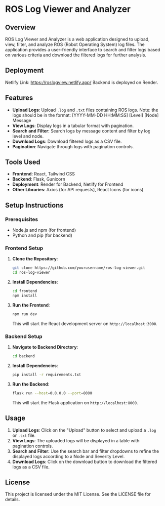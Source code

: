 # ROS Log Viewer and Analyzer

## Overview
ROS Log Viewer and Analyzer is a web application designed to upload, view, filter, and analyze ROS (Robot Operating System) log files. The application provides a user-friendly interface to search and filter logs based on various criteria and download the filtered logs for further analysis.

## Deployment
Netlify Link: https://roslogview.netlify.app/
Backend is deployed on Render.

## Features
- **Upload Logs**: Upload `.log` and `.txt` files containing ROS logs. Note: the logs should be in the format: [YYYY-MM-DD HH:MM:SS] [Level] [Node] Message
- **View Logs**: Display logs in a tabular format with pagination.
- **Search and Filter**: Search logs by message content and filter by log level and node.
- **Download Logs**: Download filtered logs as a CSV file.
- **Pagination**: Navigate through logs with pagination controls.

## Tools Used
- **Frontend**: React, Tailwind CSS
- **Backend**: Flask, Gunicorn
- **Deployment**: Render for Backend, Netlify for Frontend
- **Other Libraries**: Axios (for API requests), React Icons (for icons)

## Setup Instructions

### Prerequisites
- Node.js and npm (for frontend)
- Python and pip (for backend)

### Frontend Setup
1. **Clone the Repository**:
    ```sh
    git clone https://github.com/yourusername/ros-log-viewer.git
    cd ros-log-viewer
    ```

2. **Install Dependencies**:
    ```sh
    cd frontend
    npm install
    ```

3. **Run the Frontend**:
    ```sh
    npm run dev
    ```
    This will start the React development server on `http://localhost:3000`.

### Backend Setup
1. **Navigate to Backend Directory**:
    ```sh
    cd backend
    ```

2. **Install Dependencies**:
    ```sh
    pip install -r requirements.txt
    ```

3. **Run the Backend**:
    ```sh
    flask run --host=0.0.0.0 --port=8000
    ```
    This will start the Flask application on `http://localhost:8000`.

## Usage
1. **Upload Logs**: Click on the "Upload" button to select and upload a `.log` or `.txt` file.
2. **View Logs**: The uploaded logs will be displayed in a table with pagination controls.
3. **Search and Filter**: Use the search bar and filter dropdowns to refine the displayed logs according to a Node and Severity Level.
4. **Download Logs**: Click on the download button to download the filtered logs as a CSV file.

## License
This project is licensed under the MIT License. See the LICENSE file for details.
